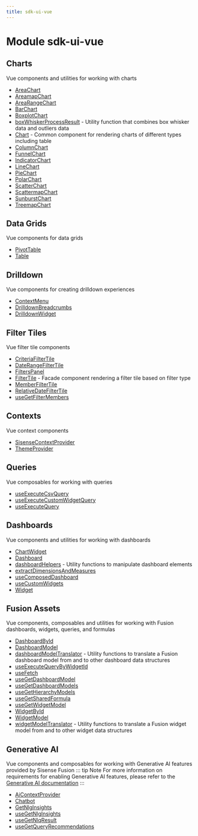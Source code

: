 ```yaml
---
title: sdk-ui-vue
---
```


# Module sdk-ui-vue

## Charts

Vue components and utilities for working with charts

- [AreaChart](charts/class.AreaChart.md)
- [AreamapChart](charts/class.AreamapChart.md)
- [AreaRangeChart](charts/class.AreaRangeChart.md)
- [BarChart](charts/class.BarChart.md)
- [BoxplotChart](charts/class.BoxplotChart.md)
- [boxWhiskerProcessResult](charts/function.boxWhiskerProcessResult.md) - Utility function that combines box whisker data and outliers data
- [Chart](charts/class.Chart.md) - Common component for rendering charts of different types including table
- [ColumnChart](charts/class.ColumnChart.md)
- [FunnelChart](charts/class.FunnelChart.md)
- [IndicatorChart](charts/class.IndicatorChart.md)
- [LineChart](charts/class.LineChart.md)
- [PieChart](charts/class.PieChart.md)
- [PolarChart](charts/class.PolarChart.md)
- [ScatterChart](charts/class.ScatterChart.md)
- [ScattermapChart](charts/class.ScattermapChart.md)
- [SunburstChart](charts/class.SunburstChart.md)
- [TreemapChart](charts/class.TreemapChart.md)

## Data Grids

Vue components for data grids

- [PivotTable](data-grids/class.PivotTable.md) <Badge type="beta" text="Beta" />
- [Table](data-grids/class.Table.md)

## Drilldown

Vue components for creating drilldown experiences

- [ContextMenu](drilldown/class.ContextMenu.md)
- [DrilldownBreadcrumbs](drilldown/class.DrilldownBreadcrumbs.md)
- [DrilldownWidget](drilldown/class.DrilldownWidget.md)

## Filter Tiles

Vue filter tile components

- [CriteriaFilterTile](filter-tiles/class.CriteriaFilterTile.md)
- [DateRangeFilterTile](filter-tiles/class.DateRangeFilterTile.md)
- [FiltersPanel](filter-tiles/class.FiltersPanel.md)
- [FilterTile](filter-tiles/class.FilterTile.md) - Facade component rendering a filter tile based on filter type
- [MemberFilterTile](filter-tiles/class.MemberFilterTile.md)
- [RelativeDateFilterTile](filter-tiles/class.RelativeDateFilterTile.md)
- [useGetFilterMembers](filter-tiles/function.useGetFilterMembers.md)

## Contexts

Vue context components

- [SisenseContextProvider](contexts/class.SisenseContextProvider.md)
- [ThemeProvider](contexts/class.ThemeProvider.md)

## Queries

Vue composables for working with queries

- [useExecuteCsvQuery](queries/function.useExecuteCsvQuery.md)
- [useExecuteCustomWidgetQuery](queries/function.useExecuteCustomWidgetQuery.md)
- [useExecuteQuery](queries/function.useExecuteQuery.md)

## Dashboards

Vue components and utilities for working with dashboards

- [ChartWidget](dashboards/class.ChartWidget.md)
- [Dashboard](dashboards/class.Dashboard.md)
- [dashboardHelpers](dashboards/namespace.dashboardHelpers/index.md) - Utility functions to manipulate dashboard elements
- [extractDimensionsAndMeasures](dashboards/function.extractDimensionsAndMeasures.md)
- [useComposedDashboard](dashboards/function.useComposedDashboard.md)
- [useCustomWidgets](dashboards/function.useCustomWidgets.md)
- [Widget](dashboards/class.Widget.md)

## Fusion Assets

Vue components, composables and utilities for working with Fusion dashboards, widgets, queries, and formulas

- [DashboardById](fusion-assets/class.DashboardById.md) <Badge type="fusionEmbed" text="Fusion Embed" />
- [DashboardModel](fusion-assets/interface.DashboardModel.md) <Badge type="fusionEmbed" text="Fusion Embed" />
- [dashboardModelTranslator](fusion-assets/namespace.dashboardModelTranslator/index.md) <Badge type="fusionEmbed" text="Fusion Embed" /> - Utility functions to translate a Fusion dashboard model from and to other dashboard data structures
- [useExecuteQueryByWidgetId](fusion-assets/function.useExecuteQueryByWidgetId.md) <Badge type="fusionEmbed" text="Fusion Embed" />
- [useFetch](fusion-assets/function.useFetch.md) <Badge type="fusionEmbed" text="Fusion Embed" />
- [useGetDashboardModel](fusion-assets/function.useGetDashboardModel.md) <Badge type="fusionEmbed" text="Fusion Embed" />
- [useGetDashboardModels](fusion-assets/function.useGetDashboardModels.md) <Badge type="fusionEmbed" text="Fusion Embed" />
- [useGetHierarchyModels](fusion-assets/function.useGetHierarchyModels.md) <Badge type="fusionEmbed" text="Fusion Embed" />
- [useGetSharedFormula](fusion-assets/function.useGetSharedFormula.md) <Badge type="fusionEmbed" text="Fusion Embed" />
- [useGetWidgetModel](fusion-assets/function.useGetWidgetModel.md) <Badge type="fusionEmbed" text="Fusion Embed" />
- [WidgetById](fusion-assets/class.WidgetById.md) <Badge type="fusionEmbed" text="Fusion Embed" />
- [WidgetModel](fusion-assets/interface.WidgetModel.md) <Badge type="fusionEmbed" text="Fusion Embed" />
- [widgetModelTranslator](fusion-assets/namespace.widgetModelTranslator/index.md) <Badge type="fusionEmbed" text="Fusion Embed" /> - Utility functions to translate a Fusion widget model from and to other widget data structures

## Generative AI

Vue components and composables for working with Generative AI features provided by Sisense Fusion
::: tip Note
For more information on requirements for enabling Generative AI features, please refer to the [Generative AI documentation](https://docs.sisense.com/main/SisenseLinux/genai.htm)
:::

- [AiContextProvider](generative-ai/class.AiContextProvider.md)
- [Chatbot](generative-ai/class.Chatbot.md)
- [GetNlgInsights](generative-ai/class.GetNlgInsights.md)
- [useGetNlgInsights](generative-ai/function.useGetNlgInsights.md)
- [useGetNlqResult](generative-ai/function.useGetNlqResult.md) <Badge type="beta" text="Beta" />
- [useGetQueryRecommendations](generative-ai/function.useGetQueryRecommendations.md) <Badge type="beta" text="Beta" />
